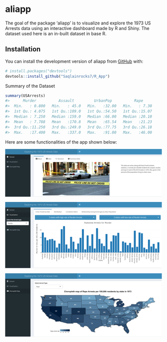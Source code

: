 
<!-- README.md is generated from README.Rmd. Please edit that file -->

# aliapp

The goal of the package ‘aliapp’ is to visualize and explore the 1973 US
Arrests data using an interactive dashboard made by R and Shiny. The
dataset used here is an in-built dataset in base R.

## Installation

You can install the development version of aliapp from
[GitHub](https://github.com/) with:

``` r
# install.packages("devtools")
devtools::install_github("Saqlainrocks7/R_App")
```

Summary of the Dataset

``` r
summary(USArrests)
#>      Murder          Assault         UrbanPop          Rape      
#>  Min.   : 0.800   Min.   : 45.0   Min.   :32.00   Min.   : 7.30  
#>  1st Qu.: 4.075   1st Qu.:109.0   1st Qu.:54.50   1st Qu.:15.07  
#>  Median : 7.250   Median :159.0   Median :66.00   Median :20.10  
#>  Mean   : 7.788   Mean   :170.8   Mean   :65.54   Mean   :21.23  
#>  3rd Qu.:11.250   3rd Qu.:249.0   3rd Qu.:77.75   3rd Qu.:26.18  
#>  Max.   :17.400   Max.   :337.0   Max.   :91.00   Max.   :46.00
```

Here are some functionalities of the app shown below:

![](pics/home.png)

![](pics/statewise.png)

![](pics/map.png)
